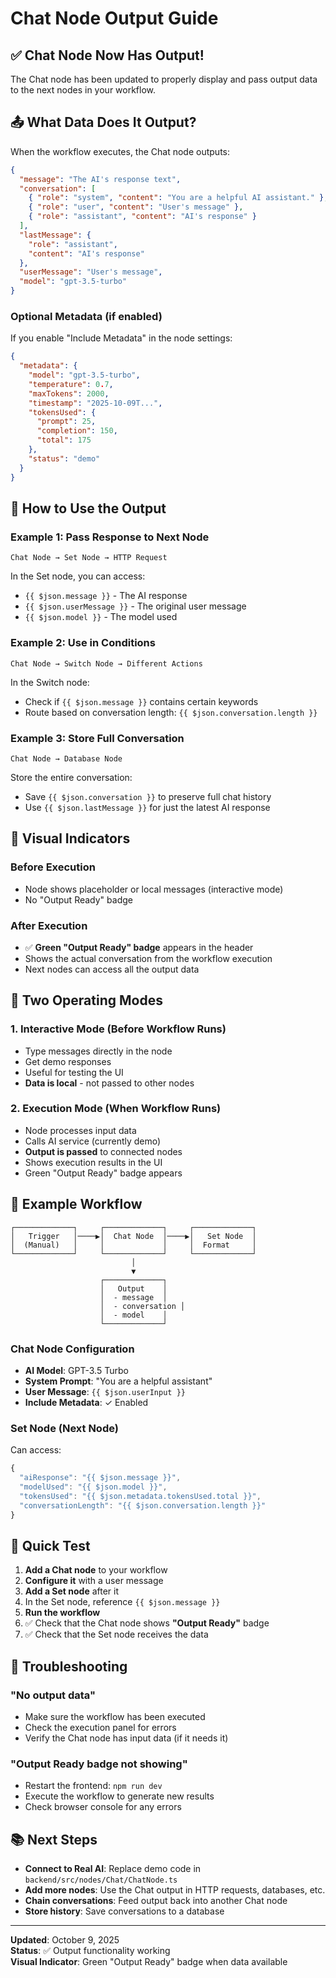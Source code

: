# Chat Node Output Guide

## ✅ Chat Node Now Has Output!

The Chat node has been updated to properly display and pass output data to the next nodes in your workflow.

## 📤 What Data Does It Output?

When the workflow executes, the Chat node outputs:

```json
{
  "message": "The AI's response text",
  "conversation": [
    { "role": "system", "content": "You are a helpful AI assistant." },
    { "role": "user", "content": "User's message" },
    { "role": "assistant", "content": "AI's response" }
  ],
  "lastMessage": {
    "role": "assistant",
    "content": "AI's response"
  },
  "userMessage": "User's message",
  "model": "gpt-3.5-turbo"
}
```

### Optional Metadata (if enabled)

If you enable "Include Metadata" in the node settings:

```json
{
  "metadata": {
    "model": "gpt-3.5-turbo",
    "temperature": 0.7,
    "maxTokens": 2000,
    "timestamp": "2025-10-09T...",
    "tokensUsed": {
      "prompt": 25,
      "completion": 150,
      "total": 175
    },
    "status": "demo"
  }
}
```

## 🎯 How to Use the Output

### Example 1: Pass Response to Next Node

```
Chat Node → Set Node → HTTP Request
```

In the Set node, you can access:

- `{{ $json.message }}` - The AI response
- `{{ $json.userMessage }}` - The original user message
- `{{ $json.model }}` - The model used

### Example 2: Use in Conditions

```
Chat Node → Switch Node → Different Actions
```

In the Switch node:

- Check if `{{ $json.message }}` contains certain keywords
- Route based on conversation length: `{{ $json.conversation.length }}`

### Example 3: Store Full Conversation

```
Chat Node → Database Node
```

Store the entire conversation:

- Save `{{ $json.conversation }}` to preserve full chat history
- Use `{{ $json.lastMessage }}` for just the latest AI response

## 🎨 Visual Indicators

### Before Execution

- Node shows placeholder or local messages (interactive mode)
- No "Output Ready" badge

### After Execution

- ✅ **Green "Output Ready" badge** appears in the header
- Shows the actual conversation from the workflow execution
- Next nodes can access all the output data

## 🔧 Two Operating Modes

### 1. Interactive Mode (Before Workflow Runs)

- Type messages directly in the node
- Get demo responses
- Useful for testing the UI
- **Data is local** - not passed to other nodes

### 2. Execution Mode (When Workflow Runs)

- Node processes input data
- Calls AI service (currently demo)
- **Output is passed** to connected nodes
- Shows execution results in the UI
- Green "Output Ready" badge appears

## 📝 Example Workflow

```
┌─────────────┐     ┌─────────────┐     ┌─────────────┐
│   Trigger   │────▶│  Chat Node  │────▶│   Set Node  │
│  (Manual)   │     │             │     │  Format     │
└─────────────┘     └─────────────┘     └─────────────┘
                           │
                           ▼
                    ┌─────────────┐
                    │   Output    │
                    │  - message  │
                    │  - conversation │
                    │  - model    │
                    └─────────────┘
```

### Chat Node Configuration

- **AI Model**: GPT-3.5 Turbo
- **System Prompt**: "You are a helpful assistant"
- **User Message**: `{{ $json.userInput }}`
- **Include Metadata**: ✓ Enabled

### Set Node (Next Node)

Can access:

```javascript
{
  "aiResponse": "{{ $json.message }}",
  "modelUsed": "{{ $json.model }}",
  "tokensUsed": "{{ $json.metadata.tokensUsed.total }}",
  "conversationLength": "{{ $json.conversation.length }}"
}
```

## 🚀 Quick Test

1. **Add a Chat node** to your workflow
2. **Configure it** with a user message
3. **Add a Set node** after it
4. In the Set node, reference `{{ $json.message }}`
5. **Run the workflow**
6. ✅ Check that the Chat node shows **"Output Ready"** badge
7. ✅ Check that the Set node receives the data

## 🐛 Troubleshooting

### "No output data"

- Make sure the workflow has been executed
- Check the execution panel for errors
- Verify the Chat node has input data (if it needs it)

### "Output Ready badge not showing"

- Restart the frontend: `npm run dev`
- Execute the workflow to generate new results
- Check browser console for any errors

## 📚 Next Steps

- **Connect to Real AI**: Replace demo code in `backend/src/nodes/Chat/ChatNode.ts`
- **Add more nodes**: Use the Chat output in HTTP requests, databases, etc.
- **Chain conversations**: Feed output back into another Chat node
- **Store history**: Save conversations to a database

---

**Updated**: October 9, 2025  
**Status**: ✅ Output functionality working  
**Visual Indicator**: Green "Output Ready" badge when data available
